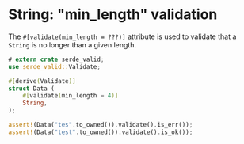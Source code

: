 # String: "min_length" validation

The `#[validate(min_length = ???)]` attribute is used to validate that a `String` is no longer than a given length.

```rust
# extern crate serde_valid;
use serde_valid::Validate;

#[derive(Validate)]
struct Data (
    #[validate(min_length = 4)]
    String,
);

assert!(Data("tes".to_owned()).validate().is_err());
assert!(Data("test".to_owned()).validate().is_ok());
```
